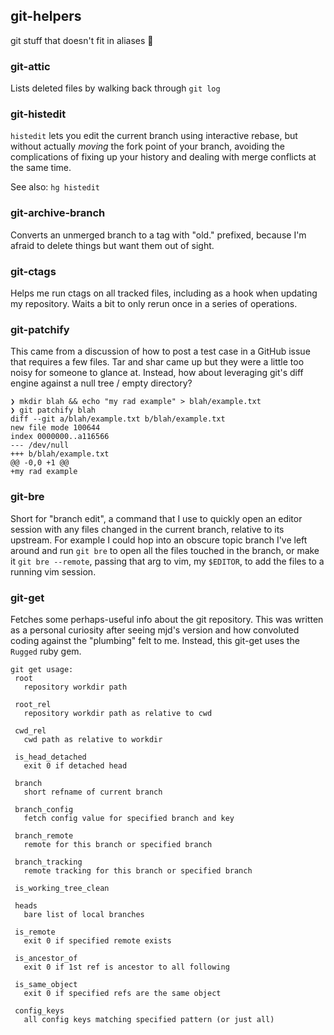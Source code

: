 git-helpers
-----------

git stuff that doesn't fit in aliases 💖

### git-attic

Lists deleted files by walking back through `git log`

### git-histedit

`histedit` lets you edit the current branch using interactive rebase, but
without actually *moving* the fork point of your branch, avoiding the
complications of fixing up your history and dealing with merge conflicts at
the same time.

See also: `hg histedit`

### git-archive-branch

Converts an unmerged branch to a tag with "old." prefixed, because I'm afraid
to delete things but want them out of sight.

### git-ctags

Helps me run ctags on all tracked files, including as a hook when updating my
repository.  Waits a bit to only rerun once in a series of operations.

### git-patchify

This came from a discussion of how to post a test case in a GitHub issue that
requires a few files.  Tar and shar came up but they were a little too noisy
for someone to glance at.  Instead, how about leveraging git's diff engine
against a null tree / empty directory?

    ❯ mkdir blah && echo "my rad example" > blah/example.txt
    ❯ git patchify blah
    diff --git a/blah/example.txt b/blah/example.txt
    new file mode 100644
    index 0000000..a116566
    --- /dev/null
    +++ b/blah/example.txt
    @@ -0,0 +1 @@
    +my rad example

### git-bre

Short for "branch edit", a command that I use to quickly open an editor session
with any files changed in the current branch, relative to its upstream.  For
example I could hop into an obscure topic branch I've left around and run `git
bre` to open all the files touched in the branch, or make it `git bre
--remote`, passing that arg to vim, my `$EDITOR`, to add the files to a running
vim session.

### git-get

Fetches some perhaps-useful info about the git repository.  This was written as
a personal curiosity after seeing mjd's version and how convoluted coding
against the "plumbing" felt to me.  Instead, this git-get uses the `Rugged`
ruby gem.

    git get usage:
     root
       repository workdir path

     root_rel
       repository workdir path as relative to cwd

     cwd_rel
       cwd path as relative to workdir

     is_head_detached
       exit 0 if detached head

     branch
       short refname of current branch

     branch_config
       fetch config value for specified branch and key

     branch_remote
       remote for this branch or specified branch

     branch_tracking
       remote tracking for this branch or specified branch

     is_working_tree_clean

     heads
       bare list of local branches

     is_remote
       exit 0 if specified remote exists

     is_ancestor_of
       exit 0 if 1st ref is ancestor to all following

     is_same_object
       exit 0 if specified refs are the same object

     config_keys
       all config keys matching specified pattern (or just all)


